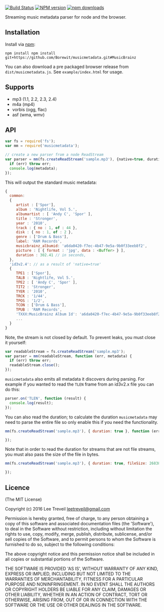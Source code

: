 [![Build Status][travis-image]][travis-url] [![NPM version][npm-image]][npm-url] [![npm downloads][npm-downloads-image]][npm-url]

Streaming music metadata parser for node and the browser.

Installation
------------
Install via [npm](http://npmjs.org):

```
npm install npm install git+https://github.com/Borewit/musicmetadata.git#MusicBrainz
```

You can also download a pre packaged browser release from `dist/musicmetadata.js`.
See `example/index.html` for usage.


Supports
-----------------
* mp3 (1.1, 2.2, 2.3, 2.4)
* m4a (mp4)
* vorbis (ogg, flac)
* asf (wma, wmv)


API
-----------------
```javascript
var fs = require('fs');
var mm = require('musicmetadata');

// create a new parser from a node ReadStream
var parser = mm(fs.createReadStream('sample.mp3'), {native=true, duration=true}function (err, metadata) {
  if (err) throw err;
  console.log(metadata);
});
```

This will output the standard music metadata:

```javascript
{
  common:
  {
     artist : ['Spor'],
     album : 'Nightlife, Vol 5.',
     albumartist : [ 'Andy C', 'Spor' ],
     title : 'Stronger',
     year : '2010',
     track : { no : 1, of : 44 },
     disk : { no : 1, of : 2 },
     genre : ['Drum & Bass'],
     label: 'RAM Records',
     musicbrainz_albumid: 'a6da0420-f7ec-4b47-9e5a-9b0f33eeb8f2',
     picture : [ { format : 'jpg', data : <Buffer> } ],
     duration : 302.41 // in seconds,
  },
  'id3v2.4': // as a result of 'native=true'
  {
     TPE1 : ['Spor'],
     TALB : 'Nightlife, Vol 5.',
     TPE2 : [ 'Andy C', 'Spor' ],
     TIT2 : 'Stronger',
     TYER : '2010',
     TRCK : '1/44',
     TPOS : '1/2',
     TCON : ['Drum & Bass'],
     TPUB : 'RAM Records',
     'TXXX:MusicBrainz Album Id': 'a6da0420-f7ec-4b47-9e5a-9b0f33eeb8f2'
     ...
  }
}
```

Note, the stream is not closed by default. To prevent leaks, you must close it yourself:
```javascript
var readableStream = fs.createReadStream('sample.mp3');
var parser = mm(readableStream, function (err, metadata) {
  if (err) throw err;
  readableStream.close();
});
```

`musicmetadata` also emits all metadata it discovers during parsing. For example if you wanted to read the `TLEN` frame from an id3v2.x file you can do this:

```javascript
parser.on('TLEN', function (result) {
  console.log(result);
});
```

You can also read the duration; to calculate the duration `musicmetadata` may need to parse the entire file
so only enable this if you need the functionality.
```javascript
mm(fs.createReadStream('sample.mp3'), { duration: true }, function (err, metadata) {

});
```

Note that in order to read the duration for streams that are not file streams, you must also pass the size of the file in bytes.
```javascript
mm(fs.createReadStream('sample.mp3'), { duration: true, fileSize: 26838 }, function (err, metadata) {

});
```

Licence
-----------------

(The MIT License)

Copyright (c) 2016 Lee Treveil <leetreveil@gmail.com>

Permission is hereby granted, free of charge, to any person obtaining a copy of this software and associated documentation files (the 'Software'), to deal in the Software without restriction, including without limitation the rights to use, copy, modify, merge, publish, distribute, sublicense, and/or sell copies of the Software, and to permit persons to whom the Software is furnished to do so, subject to the following conditions:

The above copyright notice and this permission notice shall be included in all copies or substantial portions of the Software.

THE SOFTWARE IS PROVIDED 'AS IS', WITHOUT WARRANTY OF ANY KIND, EXPRESS OR IMPLIED, INCLUDING BUT NOT LIMITED TO THE WARRANTIES OF MERCHANTABILITY, FITNESS FOR A PARTICULAR PURPOSE AND NONINFRINGEMENT. IN NO EVENT SHALL THE AUTHORS OR COPYRIGHT HOLDERS BE LIABLE FOR ANY CLAIM, DAMAGES OR OTHER LIABILITY, WHETHER IN AN ACTION OF CONTRACT, TORT OR OTHERWISE, ARISING FROM, OUT OF OR IN CONNECTION WITH THE SOFTWARE OR THE USE OR OTHER DEALINGS IN THE SOFTWARE.

[npm-url]: https://npmjs.org/package/musicmetadata
[npm-image]: https://badge.fury.io/js/musicmetadata.svg
[npm-downloads-image]: http://img.shields.io/npm/dm/musicmetadata.svg

[travis-url]: https://travis-ci.org/leetreveil/musicmetadata
[travis-image]: https://api.travis-ci.org/leetreveil/musicmetadata.svg?branch=master
